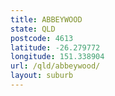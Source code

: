 ```yaml
---
title: ABBEYWOOD
state: QLD
postcode: 4613
latitude: -26.279772
longitude: 151.338904
url: /qld/abbeywood/
layout: suburb
---
```

